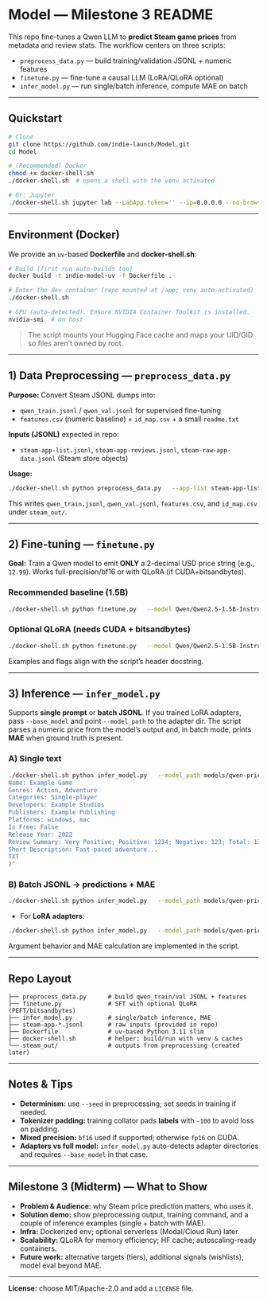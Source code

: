 # Model — Milestone 3 README

This repo fine-tunes a Qwen LLM to **predict Steam game prices** from metadata and review stats. The workflow centers on three scripts:

- `preprocess_data.py` — build training/validation JSONL + numeric features  
- `finetune.py` — fine-tune a causal LLM (LoRA/QLoRA optional)  
- `infer_model.py` — run single/batch inference, compute MAE on batch

---

## Quickstart

```bash
# Clone
git clone https://github.com/indie-launch/Model.git
cd Model

# (Recommended) Docker
chmod +x docker-shell.sh
./docker-shell.sh  # opens a shell with the venv activated

# Or: Jupyter
./docker-shell.sh jupyter lab --LabApp.token='' --ip=0.0.0.0 --no-browser
```

---

## Environment (Docker)

We provide an `uv`-based **Dockerfile** and **docker-shell.sh**:

```bash
# Build (first run auto-builds too)
docker build -t indie-model-uv -f Dockerfile .

# Enter the dev container (repo mounted at /app; venv auto-activated)
./docker-shell.sh

# GPU (auto-detected). Ensure NVIDIA Container Toolkit is installed.
nvidia-smi  # on host
```

> The script mounts your Hugging Face cache and maps your UID/GID so files aren’t owned by root.

---

## 1) Data Preprocessing — `preprocess_data.py`

**Purpose:** Convert Steam JSONL dumps into:
- `qwen_train.jsonl` / `qwen_val.jsonl` for supervised fine-tuning  
- `features.csv` (numeric baseline) + `id_map.csv` + a small `readme.txt`  

**Inputs (JSONL)** expected in repo:
- `steam-app-list.jsonl`, `steam-app-reviews.jsonl`, `steam-raw-app-data.jsonl` (Steam store objects)

**Usage:**
```bash
./docker-shell.sh python preprocess_data.py   --app-list steam-app-list.jsonl   --reviews steam-app-reviews.jsonl   --raw steam-raw-app-data.jsonl   --out-dir steam_out   --min-total-reviews 10   --seed 42   --val-ratio 0.1
```
This writes `qwen_train.jsonl`, `qwen_val.jsonl`, `features.csv`, and `id_map.csv` under `steam_out/`.

---

## 2) Fine-tuning — `finetune.py`

**Goal:** Train a Qwen model to emit **ONLY** a 2-decimal USD price string (e.g., `12.99`). Works full-precision/bf16 or with QLoRA (if CUDA+bitsandbytes).

### Recommended baseline (1.5B)
```bash
./docker-shell.sh python finetune.py   --model Qwen/Qwen2.5-1.5B-Instruct   --train_jsonl steam_out/qwen_train.jsonl   --val_jsonl   steam_out/qwen_val.jsonl   --output_dir  models/qwen-price-sft-1p5b   --epochs 3 --lr 2e-4 --batch_size 4 --grad_accum 4 --max_len 1024
```

### Optional QLoRA (needs CUDA + bitsandbytes)
```bash
./docker-shell.sh python finetune.py   --model Qwen/Qwen2.5-1.5B-Instruct   --train_jsonl steam_out/qwen_train.jsonl   --val_jsonl   steam_out/qwen_val.jsonl   --output_dir  models/qwen-price-sft-1p5b-qlora   --epochs 3 --lr 2e-4 --batch_size 4 --grad_accum 4 --max_len 1024   --use_qlora
```
Examples and flags align with the script’s header docstring.

---

## 3) Inference — `infer_model.py`

Supports **single prompt** or **batch JSONL**. If you trained LoRA adapters, pass `--base_model` and point `--model_path` to the adapter dir. The script parses a numeric price from the model’s output and, in batch mode, prints **MAE** when ground truth is present.

### A) Single text
```bash
./docker-shell.sh python infer_model.py   --model_path models/qwen-price-sft-1p5b   --text_input "$(cat <<'TXT'
Name: Example Game
Genres: Action, Adventure
Categories: Single-player
Developers: Example Studios
Publishers: Example Publishing
Platforms: windows, mac
Is Free: False
Release Year: 2022
Review Summary: Very Positive; Positive: 1234; Negative: 123; Total: 1357
Short Description: Fast-paced adventure...
TXT
)"
```

### B) Batch JSONL → predictions + MAE
```bash
./docker-shell.sh python infer_model.py   --model_path models/qwen-price-sft-1p5b   --input_jsonl steam_out/qwen_val.jsonl   --out predictions.jsonl
```
- For **LoRA adapters**:
```bash
./docker-shell.sh python infer_model.py   --model_path models/qwen-price-sft-1p5b-qlora   --base_model Qwen/Qwen2.5-1.5B-Instruct   --input_jsonl steam_out/qwen_val.jsonl   --out predictions.jsonl
```
Argument behavior and MAE calculation are implemented in the script.

---

## Repo Layout

```
├── preprocess_data.py      # build qwen_train/val JSONL + features
├── finetune.py             # SFT with optional QLoRA (PEFT/bitsandbytes)
├── infer_model.py          # single/batch inference, MAE
├── steam-app-*.jsonl       # raw inputs (provided in repo)
├── Dockerfile              # uv-based Python 3.11 slim
├── docker-shell.sh         # helper: build/run with venv & caches
└── steam_out/              # outputs from preprocessing (created later)
```

---

## Notes & Tips

- **Determinism:** use `--seed` in preprocessing; set seeds in training if needed.  
- **Tokenizer padding:** training collator pads **labels** with `-100` to avoid loss on padding.  
- **Mixed precision:** `bf16` used if supported; otherwise `fp16` on CUDA.  
- **Adapters vs full model:** `infer_model.py` auto-detects adapter directories and requires `--base_model` in that case.

---

## Milestone 3 (Midterm) — What to Show

- **Problem & Audience:** why Steam price prediction matters, who uses it.  
- **Solution demo:** show preprocessing output, training command, and a couple of inference examples (single + batch with MAE).  
- **Infra:** Dockerized env; optional serverless (Modal/Cloud Run) later.  
- **Scalability:** QLoRA for memory efficiency; HF cache; autoscaling-ready containers.  
- **Future work:** alternative targets (tiers), additional signals (wishlists), model eval beyond MAE.

---

**License:** choose MIT/Apache-2.0 and add a `LICENSE` file.
